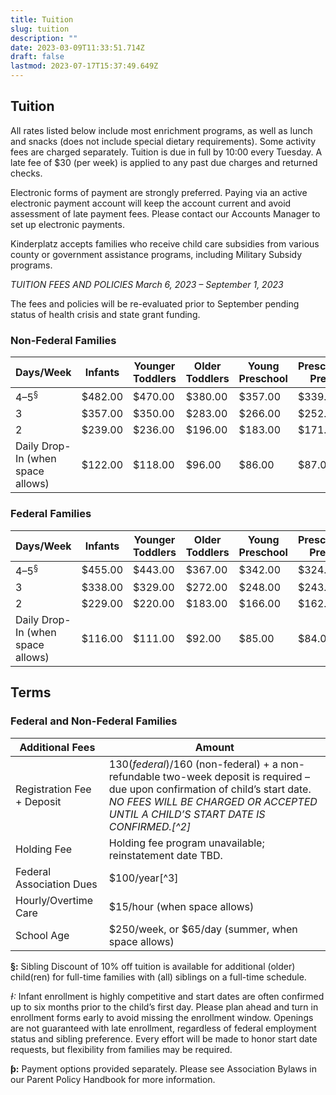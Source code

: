 ```yaml
---
title: Tuition
slug: tuition
description: ""
date: 2023-03-09T11:33:51.714Z
draft: false
lastmod: 2023-07-17T15:37:49.649Z
---
```

## Tuition

All rates listed below include most enrichment programs, as well as lunch and snacks (does not include special dietary requirements). Some activity fees are charged separately. Tuition is due in full by 10:00 every Tuesday. A late fee of $30 (per week) is applied to any past due charges and returned checks.

Electronic forms of payment are strongly preferred. Paying via an active electronic payment account will keep the account current and avoid assessment of late payment fees. Please contact our Accounts Manager to set up electronic payments.

Kinderplatz accepts families who receive child care subsidies from various county or government assistance programs, including Military Subsidy programs.

*TUITION FEES AND POLICIES March 6, 2023 – September 1, 2023*

The fees and policies will be re-evaluated prior to September pending status of health crisis and state grant funding.

### Non-Federal Families

| Days/Week                         | Infants | Younger Toddlers | Older Toddlers | Young Preschool | Preschool/ Pre-k | Spanish Immersion |
| --------------------------------- | ------- | ---------------- | -------------- | --------------- | ---------------- | ----------------- |
| 4–5<sup>§</sup>                              | $482.00 | $470.00          | $380.00        | $357.00         | $339.00          | $350.00           |
| 3                                 | $357.00 | $350.00          | $283.00        | $266.00         | $252.00          | $261.00           |
| 2                                 | $239.00 | $236.00          | $196.00        | $183.00         | $171.00          | $177.00           |
| Daily Drop-In (when space allows) | $122.00 | $118.00          | $96.00         | $86.00          | $87.00           | $90.00            |

### Federal Families

| Days/Week                         | Infants | Younger Toddlers | Older Toddlers | Young Preschool | Preschool/ Pre-K | Spanish Immersion |
| --------------------------------- | ------- | ---------------- | -------------- | --------------- | ---------------- | ----------------- |
| 4–5<sup>§</sup>                              | $455.00 | $443.00          | $367.00        | $342.00         | $324.00          | $335.00           |
| 3                                 | $338.00 | $329.00          | $272.00        | $248.00         | $243.00          | $252.00           |
| 2                                 | $229.00 | $220.00          | $183.00        | $166.00         | $162.00          | $168.00           |
| Daily Drop-In (when space allows) | $116.00 | $111.00          | $92.00         | $85.00          | $84.00           | $87.00            |

## Terms

### Federal and Non-Federal Families

| Additional Fees | Amount |
| --- | --- |
| Registration Fee + Deposit | $130 (federal)/$160 (non-federal) + a non-refundable two-week deposit is required – due upon confirmation of child’s start date. *NO FEES WILL BE CHARGED OR ACCEPTED UNTIL A CHILD’S START DATE IS CONFIRMED.[^2]* |
| Holding Fee | Holding fee program unavailable; reinstatement date TBD.|
| Federal Association Dues | $100/year[^3] |
| Hourly/Overtime Care | $15/hour (when space allows) |
| School Age | $250/week, or $65/day (summer, when space allows) |

**§:** Sibling Discount of 10% off tuition is available for additional (older) child(ren) for full-time families with (all) siblings on a full-time schedule.

*﻿*Ɨ:** Infant enrollment is highly competitive and start dates are often confirmed up to six months prior to the child’s first day. Please plan ahead and turn in enrollment forms early to avoid missing the enrollment window. Openings are not guaranteed with late enrollment, regardless of federal employment status and sibling preference. Every effort will be made to honor start date requests, but flexibility from families may be required.

**ƥ:** Payment options provided separately. Please see Association Bylaws in our Parent Policy Handbook for more information.
